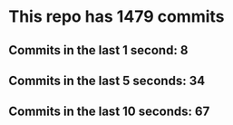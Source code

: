 # This repo has 1479 commits

## Commits in the last 1 second: 8
## Commits in the last 5 seconds: 34
## Commits in the last 10 seconds: 67
